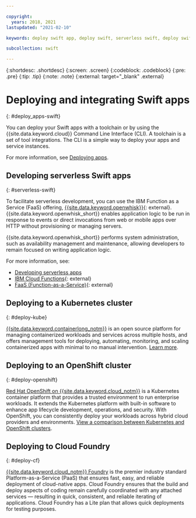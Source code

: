 ```yaml
---

copyright:
  years: 2018, 2021
lastupdated: "2021-02-10"

keywords: deploy swift app, deploy swift, serverless swift, deploy swift cloud foundry, swift kubernetes, helm

subcollection: swift

---
```


{:shortdesc: .shortdesc}
{:screen: .screen}
{:codeblock: .codeblock}
{:pre: .pre}
{:tip: .tip}
{:note: .note}
{:external: target="_blank" .external}

# Deploying and integrating Swift apps
{: #deploy_apps-swift}

You can deploy your Swift apps with a toolchain or by using the {{site.data.keyword.cloud}} Command Line Interface (CLI). A toolchain is a set of tool integrations. The CLI is a simple way to deploy your apps and service instances.

For more information, see [Deploying apps](/docs/apps?topic=apps-deploying-apps).

## Developing serverless Swift apps
{: #serverless-swift}

To facilitate serverless development, you can use the IBM Function as a Service (FaaS) offering, [{{site.data.keyword.openwhisk}}](https://www.ibm.com/cloud/functions){: external}. {{site.data.keyword.openwhisk_short}} enables application logic to be run in response to events or direct invocations from web or mobile apps over HTTP without provisioning or managing servers.

{{site.data.keyword.openwhisk_short}} performs system administration, such as availability management and maintenance, allowing developers to remain focused on writing application logic.

For more information, see:
* [Developing serverless apps](/docs/apps?topic=apps-serverless)
* [IBM Cloud Functions](https://www.ibm.com/cloud/functions){: external}
* [FaaS (Function-as-a-Service)](https://www.ibm.com/cloud/learn/faas){: external}

## Deploying to a Kubernetes cluster
{: #deploy-kube}

[{{site.data.keyword.containerlong_notm}}](/docs/containers?topic=containers-getting-started) is an open source platform for managing containerized workloads and services across multiple hosts, and offers management tools for deploying, automating, monitoring, and scaling containerized apps with minimal to no manual intervention. [Learn more](https://www.ibm.com/cloud/learn/kubernetes).

## Deploying to an OpenShift cluster
{: #deploy-openshift}

[Red Hat OpenShift on {{site.data.keyword.cloud_notm}}](/docs/openshift?topic=openshift-getting-started) is a Kubernetes container platform that provides a trusted environment to run enterprise workloads. It extends the Kubernetes platform with built-in software to enhance app lifecycle development, operations, and security. With OpenShift, you can consistently deploy your workloads across hybrid cloud providers and environments. [View a comparison between Kubernetes and OpenShift clusters](/docs/openshift?topic=openshift-cs_ov#openshift_kubernetes).

## Deploying to Cloud Foundry
{: #deploy-cf}

[{{site.data.keyword.cloud_notm}} Foundry](/docs/cloud-foundry-public?topic=cloud-foundry-public-getting-started) is the premier industry standard Platform-as-a-Service (PaaS) that ensures fast, easy, and reliable deployment of cloud-native apps. Cloud Foundry ensures that the build and deploy aspects of coding remain carefully coordinated with any attached services — resulting in quick, consistent, and reliable iterating of applications. Cloud Foundry has a Lite plan that allows quick deployments for testing purposes.
